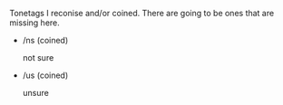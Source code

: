 Tonetags I reconise and/or coined. There are going to be ones that are missing here.

- /ns (coined)
  
  not sure
- /us (coined)
  
  unsure
